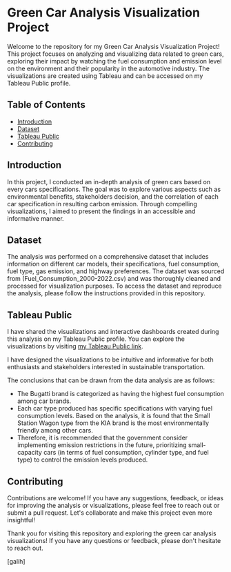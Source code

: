 # Green Car Analysis Visualization Project

Welcome to the repository for my Green Car Analysis Visualization Project! This project focuses on analyzing and visualizing data related to green cars, exploring their impact by watching the fuel consumption and emission level on the environment and their popularity in the automotive industry. The visualizations are created using Tableau and can be accessed on my Tableau Public profile.

## Table of Contents
- [Introduction](#introduction)
- [Dataset](#dataset)
- [Tableau Public](#tableau-public)
- [Contributing](#contributing)

## Introduction
In this project, I conducted an in-depth analysis of green cars based on every cars specifications. The goal was to explore various aspects such as environmental benefits, stakeholders decision, and the correlation of each car specification in resulting carbon emission. Through compelling visualizations, I aimed to present the findings in an accessible and informative manner.

## Dataset
The analysis was performed on a comprehensive dataset that includes information on different car models, their specifications, fuel consumption, fuel type, gas emission, and highway preferences. The dataset was sourced from (Fuel_Consumption_2000-2022.csv) and was thoroughly cleaned and processed for visualization purposes. To access the dataset and reproduce the analysis, please follow the instructions provided in this repository.

## Tableau Public
I have shared the visualizations and interactive dashboards created during this analysis on my Tableau Public profile. You can explore the visualizations by visiting [my Tableau Public link](https://public.tableau.com/views/Dashboard_M1_Galih/Story1?:language=en-US&publish=yes&:display_count=n&:origin=viz_share_link).


I have designed the visualizations to be intuitive and informative for both enthusiasts and stakeholders interested in sustainable transportation.  

The conclusions that can be drawn from the data analysis are as follows:

- The Bugatti brand is categorized as having the highest fuel consumption among car brands.
- Each car type produced has specific specifications with varying fuel consumption levels. Based on the analysis, it is found that the Small Station Wagon type from the KIA brand is the most environmentally friendly among other cars.
- Therefore, it is recommended that the government consider implementing emission restrictions in the future, prioritizing small-capacity cars (in terms of fuel consumption, cylinder type, and fuel type) to control the emission levels produced.

## Contributing
Contributions are welcome! If you have any suggestions, feedback, or ideas for improving the analysis or visualizations, please feel free to reach out or submit a pull request. Let's collaborate and make this project even more insightful!


Thank you for visiting this repository and exploring the green car analysis visualizations! If you have any questions or feedback, please don't hesitate to reach out.

[galih]
